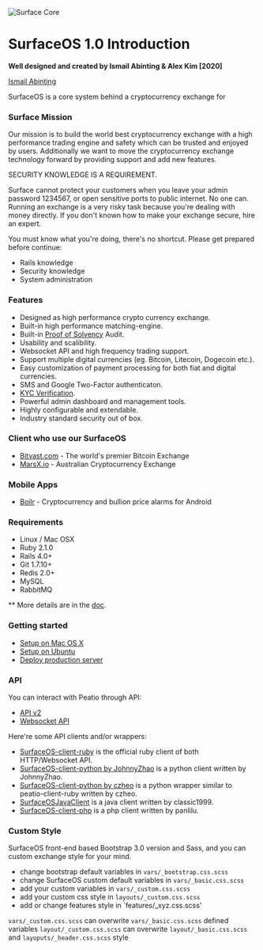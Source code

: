 
![Surface Core](https://github.com/boltrswap/Boltr-Swap-SDK/blob/main/boltrGITSDK.jpg) 



SurfaceOS 1.0 Introduction
=====================================

**Well designed and created by Ismail Abinting & Alex Kim [2020]**

[Ismail Abinting](https://t.me/ismailabintig)

SurfaceOS is a core system behind a cryptocurrency exchange for


### Surface Mission

Our mission is to build the world best cryptocurrency exchange with a high performance trading engine and safety which can be trusted and enjoyed by users. Additionally we want to move the cryptocurrency exchange technology forward by providing support and add new features. 


SECURITY KNOWLEDGE IS A REQUIREMENT.

Surface cannot protect your customers when you leave your admin password 1234567, or open sensitive ports to public internet. No one can. Running an exchange is a very risky task because you're dealing with money directly. If you don't known how to make your exchange secure, hire an expert.

You must know what you're doing, there's no shortcut. Please get prepared before continue:

* Rails knowledge
* Security knowledge
* System administration


### Features

* Designed as high performance crypto currency exchange.
* Built-in high performance matching-engine.
* Built-in [Proof of Solvency](https://iwilcox.me.uk/2014/proving-bitcoin-reserves) Audit.
* Usability and scalibility.
* Websocket API and high frequency trading support.
* Support multiple digital currencies (eg. Bitcoin, Litecoin, Dogecoin etc.).
* Easy customization of payment processing for both fiat and digital currencies.
* SMS and Google Two-Factor authenticaton.
* [KYC Verification](http://en.wikipedia.org/wiki/Know_your_customer).
* Powerful admin dashboard and management tools.
* Highly configurable and extendable.
* Industry standard security out of box.



### Client who use our SurfaceOS

* [Bitvast.com](https://www.bitvast.com) - The world's premier Bitcoin Exchange
* [MarsX.io](https://acx.io) - Australian Cryptocurrency Exchange

### Mobile Apps ###

* [Boilr](https://github.com/andrefbsantos/boilr) - Cryptocurrency and bullion price alarms for Android

### Requirements

* Linux / Mac OSX
* Ruby 2.1.0
* Rails 4.0+
* Git 1.7.10+
* Redis 2.0+
* MySQL
* RabbitMQ

** More details are in the [doc](doc).


### Getting started

* [Setup on Mac OS X](doc/setup-local-osx.md)
* [Setup on Ubuntu](doc/setup-local-ubuntu.md)
* [Deploy production server](doc/deploy-production-server.md)

### API

You can interact with Peatio through API:

* [API v2](http://demo.peat.io/documents/api_v2?lang=en)
* [Websocket API](http://demo.peat.io/documents/websocket_api)

Here're some API clients and/or wrappers:

* [SurfaceOS-client-ruby](https://github.com/peatio/peatio-client-ruby) is the official ruby client of both HTTP/Websocket API.
* [SurfaceOS-client-python by JohnnyZhao](https://github.com/JohnnyZhao/peatio-client-python) is a python client written by JohnnyZhao.
* [SurfaceOS-client-python by czheo](https://github.com/JohnnyZhao/peatio-client-python) is a python wrapper similar to peatio-client-ruby written by czheo.
* [SurfaceOSJavaClient](https://github.com/classic1999/peatioJavaClient.git) is a java client written by classic1999.
* [SurfaceOS-client-php](https://github.com/panlilu/yunbi-client-php) is a php client written by panlilu.

### Custom Style

SurfaceOS front-end based Bootstrap 3.0 version and Sass, and you can custom exchange style for your mind.

* change bootstrap default variables in `vars/_bootstrap.css.scss`
* change SurfaceOS custom default variables in `vars/_basic.css.scss`
* add your custom variables in `vars/_custom.css.scss`
* add your custom css style in `layouts/_custom.css.scss`
* add or change features style in `features/_xyz.css.scss'

`vars/_custom.css.scss` can overwrite `vars/_basic.css.scss` defined variables
`layout/_custom.css.scss` can overwrite `layout/_basic.css.scss` and `layoputs/_header.css.scss` style
